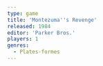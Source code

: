 ```yaml
---
type: game
title: 'Montezuma''s Revenge'
released: 1984
editor: 'Parker Bros.'
players: 1
genres:
  - Plates-formes
---
```

